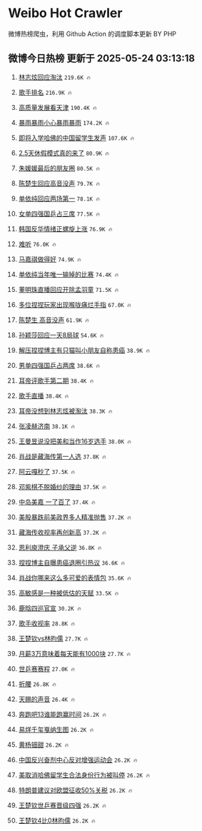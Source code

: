 # Weibo Hot Crawler 



微博热榜爬虫，利用 Github Action 的调度脚本更新 BY PHP 


## 微博今日热榜 更新于 2025-05-24 03:13:18 
1. [林志炫回应淘汰](https://s.weibo.com/weibo?q=%23%E6%9E%97%E5%BF%97%E7%82%AB%E5%9B%9E%E5%BA%94%E6%B7%98%E6%B1%B0%23&t=31&band_rank=1&Refer=top) `219.6K 🔥` 

1. [歌手排名](https://s.weibo.com/weibo?q=%E6%AD%8C%E6%89%8B%E6%8E%92%E5%90%8D&t=31&band_rank=2&Refer=top) `216.9K 🔥` 

1. [高质量发展看天津](https://s.weibo.com/weibo?q=%23%E9%AB%98%E8%B4%A8%E9%87%8F%E5%8F%91%E5%B1%95%E7%9C%8B%E5%A4%A9%E6%B4%A5%23&t=31&band_rank=3&Refer=top) `190.4K 🔥` 

1. [暴雨暴雨小心暴雨暴雨](https://s.weibo.com/weibo?q=%23%E6%9A%B4%E9%9B%A8%E6%9A%B4%E9%9B%A8%E5%B0%8F%E5%BF%83%E6%9A%B4%E9%9B%A8%E6%9A%B4%E9%9B%A8%23&t=31&band_rank=4&Refer=top) `174.2K 🔥` 

1. [即将入学哈佛的中国留学生发声](https://s.weibo.com/weibo?q=%23%E5%8D%B3%E5%B0%86%E5%85%A5%E5%AD%A6%E5%93%88%E4%BD%9B%E7%9A%84%E4%B8%AD%E5%9B%BD%E7%95%99%E5%AD%A6%E7%94%9F%E5%8F%91%E5%A3%B0%23&t=31&band_rank=5&Refer=top) `107.6K 🔥` 

1. [2.5天休假模式真的来了](https://s.weibo.com/weibo?q=%232.5%E5%A4%A9%E4%BC%91%E5%81%87%E6%A8%A1%E5%BC%8F%E7%9C%9F%E7%9A%84%E6%9D%A5%E4%BA%86%23&t=31&band_rank=6&Refer=top) `80.9K 🔥` 

1. [朱媛媛最后的朋友圈](https://s.weibo.com/weibo?q=%23%E6%9C%B1%E5%AA%9B%E5%AA%9B%E6%9C%80%E5%90%8E%E7%9A%84%E6%9C%8B%E5%8F%8B%E5%9C%88%23&t=31&band_rank=7&Refer=top) `80.5K 🔥` 

1. [陈楚生回应高音没声](https://s.weibo.com/weibo?q=%23%E9%99%88%E6%A5%9A%E7%94%9F%E5%9B%9E%E5%BA%94%E9%AB%98%E9%9F%B3%E6%B2%A1%E5%A3%B0%23&t=31&band_rank=8&Refer=top) `79.7K 🔥` 

1. [单依纯回应两场第一](https://s.weibo.com/weibo?q=%23%E5%8D%95%E4%BE%9D%E7%BA%AF%E5%9B%9E%E5%BA%94%E4%B8%A4%E5%9C%BA%E7%AC%AC%E4%B8%80%23&t=31&band_rank=9&Refer=top) `78.1K 🔥` 

1. [女单四强国乒占三席](https://s.weibo.com/weibo?q=%23%E5%A5%B3%E5%8D%95%E5%9B%9B%E5%BC%BA%E5%9B%BD%E4%B9%92%E5%8D%A0%E4%B8%89%E5%B8%AD%23&t=31&band_rank=10&Refer=top) `77.5K 🔥` 

1. [韩国反华情绪正螺旋上涨](https://s.weibo.com/weibo?q=%23%E9%9F%A9%E5%9B%BD%E5%8F%8D%E5%8D%8E%E6%83%85%E7%BB%AA%E6%AD%A3%E8%9E%BA%E6%97%8B%E4%B8%8A%E6%B6%A8%23&t=31&band_rank=11&Refer=top) `76.9K 🔥` 

1. [难听](https://s.weibo.com/weibo?q=%E9%9A%BE%E5%90%AC&t=31&band_rank=12&Refer=top) `76.0K 🔥` 

1. [马嘉祺做得好](https://s.weibo.com/weibo?q=%E9%A9%AC%E5%98%89%E7%A5%BA%E5%81%9A%E5%BE%97%E5%A5%BD&t=31&band_rank=13&Refer=top) `74.9K 🔥` 

1. [单依纯当年唯一输掉的比赛](https://s.weibo.com/weibo?q=%E5%8D%95%E4%BE%9D%E7%BA%AF%E5%BD%93%E5%B9%B4%E5%94%AF%E4%B8%80%E8%BE%93%E6%8E%89%E7%9A%84%E6%AF%94%E8%B5%9B&t=31&band_rank=14&Refer=top) `74.4K 🔥` 

1. [董明珠直播回应开除孟羽童](https://s.weibo.com/weibo?q=%23%E8%91%A3%E6%98%8E%E7%8F%A0%E7%9B%B4%E6%92%AD%E5%9B%9E%E5%BA%94%E5%BC%80%E9%99%A4%E5%AD%9F%E7%BE%BD%E7%AB%A5%23&t=31&band_rank=15&Refer=top) `71.5K 🔥` 

1. [多位捏捏玩家出现喉咙痛烂手指](https://s.weibo.com/weibo?q=%23%E5%A4%9A%E4%BD%8D%E6%8D%8F%E6%8D%8F%E7%8E%A9%E5%AE%B6%E5%87%BA%E7%8E%B0%E5%96%89%E5%92%99%E7%97%9B%E7%83%82%E6%89%8B%E6%8C%87%23&t=31&band_rank=16&Refer=top) `67.0K 🔥` 

1. [陈楚生 高音没声](https://s.weibo.com/weibo?q=%E9%99%88%E6%A5%9A%E7%94%9F%20%E9%AB%98%E9%9F%B3%E6%B2%A1%E5%A3%B0&t=31&band_rank=17&Refer=top) `61.9K 🔥` 

1. [孙颖莎回应一天8局球](https://s.weibo.com/weibo?q=%E5%AD%99%E9%A2%96%E8%8E%8E%E5%9B%9E%E5%BA%94%E4%B8%80%E5%A4%A98%E5%B1%80%E7%90%83&t=31&band_rank=18&Refer=top) `54.6K 🔥` 

1. [解压捏捏博主有只猫叫小朋友自称患癌](https://s.weibo.com/weibo?q=%23%E8%A7%A3%E5%8E%8B%E6%8D%8F%E6%8D%8F%E5%8D%9A%E4%B8%BB%E6%9C%89%E5%8F%AA%E7%8C%AB%E5%8F%AB%E5%B0%8F%E6%9C%8B%E5%8F%8B%E8%87%AA%E7%A7%B0%E6%82%A3%E7%99%8C%23&t=31&band_rank=19&Refer=top) `38.9K 🔥` 

1. [男单四强国乒占两席](https://s.weibo.com/weibo?q=%23%E7%94%B7%E5%8D%95%E5%9B%9B%E5%BC%BA%E5%9B%BD%E4%B9%92%E5%8D%A0%E4%B8%A4%E5%B8%AD%23&t=31&band_rank=20&Refer=top) `38.6K 🔥` 

1. [耳帝评歌手第二期](https://s.weibo.com/weibo?q=%23%E8%80%B3%E5%B8%9D%E8%AF%84%E6%AD%8C%E6%89%8B%E7%AC%AC%E4%BA%8C%E6%9C%9F%23&t=31&band_rank=21&Refer=top) `38.4K 🔥` 

1. [歌手直播](https://s.weibo.com/weibo?q=%E6%AD%8C%E6%89%8B%E7%9B%B4%E6%92%AD&t=31&band_rank=22&Refer=top) `38.4K 🔥` 

1. [耳帝没想到林志炫被淘汰](https://s.weibo.com/weibo?q=%23%E8%80%B3%E5%B8%9D%E6%B2%A1%E6%83%B3%E5%88%B0%E6%9E%97%E5%BF%97%E7%82%AB%E8%A2%AB%E6%B7%98%E6%B1%B0%23&t=31&band_rank=23&Refer=top) `38.3K 🔥` 

1. [张凌赫济南](https://s.weibo.com/weibo?q=%E5%BC%A0%E5%87%8C%E8%B5%AB%E6%B5%8E%E5%8D%97&t=31&band_rank=24&Refer=top) `38.1K 🔥` 

1. [王曼昱说没把美和当作16岁选手](https://s.weibo.com/weibo?q=%23%E7%8E%8B%E6%9B%BC%E6%98%B1%E8%AF%B4%E6%B2%A1%E6%8A%8A%E7%BE%8E%E5%92%8C%E5%BD%93%E4%BD%9C16%E5%B2%81%E9%80%89%E6%89%8B%23&t=31&band_rank=25&Refer=top) `38.0K 🔥` 

1. [肖战是藏海传第一人选](https://s.weibo.com/weibo?q=%23%E8%82%96%E6%88%98%E6%98%AF%E8%97%8F%E6%B5%B7%E4%BC%A0%E7%AC%AC%E4%B8%80%E4%BA%BA%E9%80%89%23&t=31&band_rank=26&Refer=top) `37.8K 🔥` 

1. [阿云嘎秒了](https://s.weibo.com/weibo?q=%E9%98%BF%E4%BA%91%E5%98%8E%E7%A7%92%E4%BA%86&t=31&band_rank=27&Refer=top) `37.5K 🔥` 

1. [邓紫棋不脱婚纱的理由](https://s.weibo.com/weibo?q=%E9%82%93%E7%B4%AB%E6%A3%8B%E4%B8%8D%E8%84%B1%E5%A9%9A%E7%BA%B1%E7%9A%84%E7%90%86%E7%94%B1&t=31&band_rank=28&Refer=top) `37.5K 🔥` 

1. [中岛美嘉 一了百了](https://s.weibo.com/weibo?q=%E4%B8%AD%E5%B2%9B%E7%BE%8E%E5%98%89%20%E4%B8%80%E4%BA%86%E7%99%BE%E4%BA%86&t=31&band_rank=29&Refer=top) `37.4K 🔥` 

1. [美股暴跌前美政界多人精准抛售](https://s.weibo.com/weibo?q=%23%E7%BE%8E%E8%82%A1%E6%9A%B4%E8%B7%8C%E5%89%8D%E7%BE%8E%E6%94%BF%E7%95%8C%E5%A4%9A%E4%BA%BA%E7%B2%BE%E5%87%86%E6%8A%9B%E5%94%AE%23&t=31&band_rank=30&Refer=top) `37.2K 🔥` 

1. [藏海传收视率再创新高](https://s.weibo.com/weibo?q=%23%E8%97%8F%E6%B5%B7%E4%BC%A0%E6%94%B6%E8%A7%86%E7%8E%87%E5%86%8D%E5%88%9B%E6%96%B0%E9%AB%98%23&t=31&band_rank=31&Refer=top) `37.2K 🔥` 

1. [恩利庾澄庆 子承父逆](https://s.weibo.com/weibo?q=%E6%81%A9%E5%88%A9%E5%BA%BE%E6%BE%84%E5%BA%86%20%E5%AD%90%E6%89%BF%E7%88%B6%E9%80%86&t=31&band_rank=32&Refer=top) `36.8K 🔥` 

1. [捏捏博主自曝患癌退圈引热议](https://s.weibo.com/weibo?q=%23%E6%8D%8F%E6%8D%8F%E5%8D%9A%E4%B8%BB%E8%87%AA%E6%9B%9D%E6%82%A3%E7%99%8C%E9%80%80%E5%9C%88%E5%BC%95%E7%83%AD%E8%AE%AE%23&t=31&band_rank=33&Refer=top) `36.6K 🔥` 

1. [肖战你哪来这么多可爱的表情包](https://s.weibo.com/weibo?q=%23%E8%82%96%E6%88%98%E4%BD%A0%E5%93%AA%E6%9D%A5%E8%BF%99%E4%B9%88%E5%A4%9A%E5%8F%AF%E7%88%B1%E7%9A%84%E8%A1%A8%E6%83%85%E5%8C%85%23&t=31&band_rank=34&Refer=top) `35.6K 🔥` 

1. [高敏感是一种被低估的天赋](https://s.weibo.com/weibo?q=%23%E9%AB%98%E6%95%8F%E6%84%9F%E6%98%AF%E4%B8%80%E7%A7%8D%E8%A2%AB%E4%BD%8E%E4%BC%B0%E7%9A%84%E5%A4%A9%E8%B5%8B%23&t=31&band_rank=35&Refer=top) `33.5K 🔥` 

1. [鹿晗四巡官宣](https://s.weibo.com/weibo?q=%23%E9%B9%BF%E6%99%97%E5%9B%9B%E5%B7%A1%E5%AE%98%E5%AE%A3%23&t=31&band_rank=36&Refer=top) `30.2K 🔥` 

1. [歌手收视率](https://s.weibo.com/weibo?q=%E6%AD%8C%E6%89%8B%E6%94%B6%E8%A7%86%E7%8E%87&t=31&band_rank=37&Refer=top) `28.8K 🔥` 

1. [王楚钦vs林昀儒](https://s.weibo.com/weibo?q=%E7%8E%8B%E6%A5%9A%E9%92%A6vs%E6%9E%97%E6%98%80%E5%84%92&t=31&band_rank=38&Refer=top) `27.7K 🔥` 

1. [月薪3万意味着每天能有1000块](https://s.weibo.com/weibo?q=%E6%9C%88%E8%96%AA3%E4%B8%87%E6%84%8F%E5%91%B3%E7%9D%80%E6%AF%8F%E5%A4%A9%E8%83%BD%E6%9C%891000%E5%9D%97&t=31&band_rank=39&Refer=top) `27.7K 🔥` 

1. [世乒赛赛程](https://s.weibo.com/weibo?q=%E4%B8%96%E4%B9%92%E8%B5%9B%E8%B5%9B%E7%A8%8B&t=31&band_rank=40&Refer=top) `27.0K 🔥` 

1. [折腰](https://s.weibo.com/weibo?q=%E6%8A%98%E8%85%B0&t=31&band_rank=41&Refer=top) `26.8K 🔥` 

1. [天赐的声音](https://s.weibo.com/weibo?q=%E5%A4%A9%E8%B5%90%E7%9A%84%E5%A3%B0%E9%9F%B3&t=31&band_rank=42&Refer=top) `26.4K 🔥` 

1. [奔跑吧13谁能跑赢时间](https://s.weibo.com/weibo?q=%E5%A5%94%E8%B7%91%E5%90%A713%E8%B0%81%E8%83%BD%E8%B7%91%E8%B5%A2%E6%97%B6%E9%97%B4&t=31&band_rank=43&Refer=top) `26.2K 🔥` 

1. [易烊千玺戛纳生图](https://s.weibo.com/weibo?q=%23%E6%98%93%E7%83%8A%E5%8D%83%E7%8E%BA%E6%88%9B%E7%BA%B3%E7%94%9F%E5%9B%BE%23&t=31&band_rank=44&Refer=top) `26.2K 🔥` 

1. [黄杨钿甜](https://s.weibo.com/weibo?q=%E9%BB%84%E6%9D%A8%E9%92%BF%E7%94%9C&t=31&band_rank=45&Refer=top) `26.2K 🔥` 

1. [中国反兴奋剂中心反对增强运动会](https://s.weibo.com/weibo?q=%23%E4%B8%AD%E5%9B%BD%E5%8F%8D%E5%85%B4%E5%A5%8B%E5%89%82%E4%B8%AD%E5%BF%83%E5%8F%8D%E5%AF%B9%E5%A2%9E%E5%BC%BA%E8%BF%90%E5%8A%A8%E4%BC%9A%23&t=31&band_rank=46&Refer=top) `26.2K 🔥` 

1. [美取消哈佛留学生合法身份行为被叫停](https://s.weibo.com/weibo?q=%23%E7%BE%8E%E5%8F%96%E6%B6%88%E5%93%88%E4%BD%9B%E7%95%99%E5%AD%A6%E7%94%9F%E5%90%88%E6%B3%95%E8%BA%AB%E4%BB%BD%E8%A1%8C%E4%B8%BA%E8%A2%AB%E5%8F%AB%E5%81%9C%23&t=31&band_rank=47&Refer=top) `26.2K 🔥` 

1. [特朗普建议对欧盟征收50%关税](https://s.weibo.com/weibo?q=%23%E7%89%B9%E6%9C%97%E6%99%AE%E5%BB%BA%E8%AE%AE%E5%AF%B9%E6%AC%A7%E7%9B%9F%E5%BE%81%E6%94%B650%25%E5%85%B3%E7%A8%8E%23&t=31&band_rank=48&Refer=top) `26.2K 🔥` 

1. [王楚钦世乒赛晋级四强](https://s.weibo.com/weibo?q=%23%E7%8E%8B%E6%A5%9A%E9%92%A6%E4%B8%96%E4%B9%92%E8%B5%9B%E6%99%8B%E7%BA%A7%E5%9B%9B%E5%BC%BA%23&t=31&band_rank=49&Refer=top) `26.2K 🔥` 

1. [王楚钦4比0林昀儒](https://s.weibo.com/weibo?q=%23%E7%8E%8B%E6%A5%9A%E9%92%A64%E6%AF%940%E6%9E%97%E6%98%80%E5%84%92%23&t=31&band_rank=50&Refer=top) `26.2K 🔥` 

